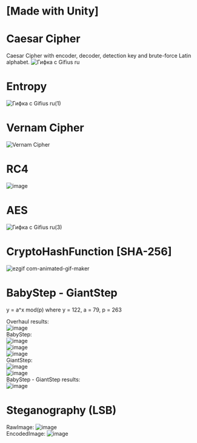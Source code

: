 # [Made with Unity]
# Caesar Cipher
 Caesar Cipher with encoder, decoder, detection key and brute-force Latin alphabet.
![Гифка с Gifius ru](https://github.com/pysijuice/Caesar-Cipher/assets/73884491/7ba0b861-06b6-4023-a603-89d4c9b31573)

# Entropy
![Гифка с Gifius ru(1)](https://github.com/pysijuice/Crypto/assets/73884491/8a4a5b28-acc3-43e5-a86a-c51215abedc8)

# Vernam Cipher
![Vernam Cipher](https://github.com/pysijuice/Crypto/assets/73884491/939a012a-92b4-4621-aa99-6c5e1b72492d)

# RC4
![image](https://github.com/pysijuice/Crypto/assets/73884491/c45de426-c8bd-4a7b-b828-2d77514f4b6a)

# AES
![Гифка с Gifius ru(3)](https://github.com/pysijuice/Crypto/assets/73884491/ef5aa9c7-b53e-4a6e-a7ee-9f6b401ddae8)

# CryptoHashFunction [SHA-256]
![ezgif com-animated-gif-maker](https://github.com/pysijuice/Crypto/assets/73884491/8224448f-b727-43df-80e3-51f2b3895855)

# BabyStep - GiantStep
y = a^x mod(p)
where y = 122, a = 79, p = 263

Overhaul results:
<br/>
![image](https://github.com/pysijuice/Crypto/assets/73884491/ec79f6e3-7727-445a-88ef-b98db81347b5)
<br/>
BabyStep:
<br/>
![image](https://github.com/pysijuice/Crypto/assets/73884491/097919c2-ab0f-4ccd-8203-9e92729948e2)
<br/>
![image](https://github.com/pysijuice/Crypto/assets/73884491/40db7702-b5b2-4c64-9307-a19241291b1c)
<br/>
![image](https://github.com/pysijuice/Crypto/assets/73884491/21b57d4b-a7cd-43a0-873b-3651f6b0faa3)
<br/>
GiantStep:
<br/>
![image](https://github.com/pysijuice/Crypto/assets/73884491/fcae0bc7-d673-4ada-8d64-3bb7afb80d52)
<br/>
![image](https://github.com/pysijuice/Crypto/assets/73884491/0eb69dfe-51c5-4ef0-b42f-1f9d31900941)
<br/>
BabyStep - GiantStep results:
<br/>
![image](https://github.com/pysijuice/Crypto/assets/73884491/acf0752d-1b72-4f69-a790-723819c9e0c0)

# Steganography (LSB)
RawImage: ![image](https://github.com/pysijuice/Crypto/assets/73884491/d7ca7dca-6f1f-4476-b0a6-227a33a5b53c)
<br/> 
EncodedImage: ![image](https://github.com/pysijuice/Crypto/assets/73884491/4f2b489f-b57c-4191-9661-5a9f7051bef6)


